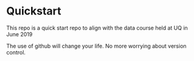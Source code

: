 # Quickstart
This repo is a quick start repo to align with the data course held at UQ in June 2019

The use of github will change your life. No more worrying about version control. 

